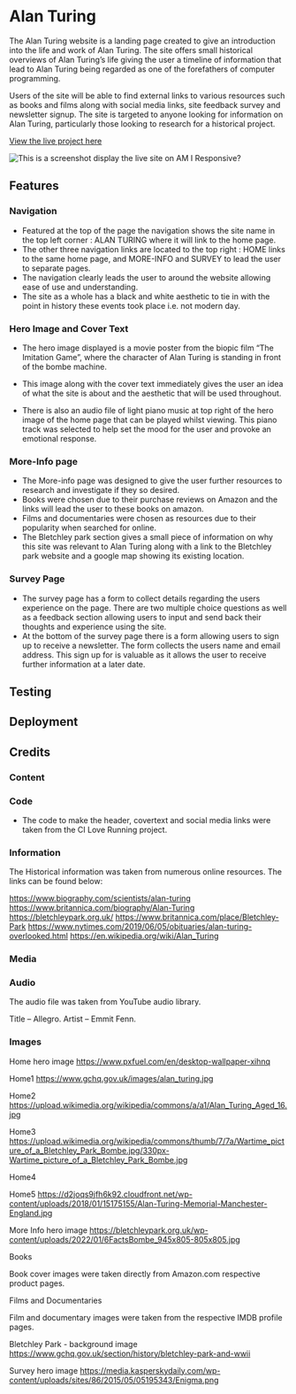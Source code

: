 # Alan Turing

The Alan Turing website is a landing page created to give an introduction into the life and work of Alan Turing. The site offers small historical overviews of Alan Turing’s life giving the user a timeline of information that lead to Alan Turing being regarded as one of the forefathers of computer programming.  

Users of the site will be able to find external links to various resources such as books and films along with social media links, site feedback survey and newsletter signup. The site is targeted to anyone looking for information on Alan Turing, particularly those looking to research for a historical project. 

[View the live project here](https://donald-macritchie.github.io/alan-turing-history/)

![This is a screenshot display the live site on AM I Responsive?](../alan-turing-history/assets/screenshots/am-i-responsive-screenshot.png)

## Features

### Navigation

-	Featured at the top of the page the navigation shows the site name in the top left corner : ALAN TURING where it will link to the home page. 
-	The other three navigation links are located to the top right : HOME links to the same home page, and MORE-INFO and SURVEY to lead the user to separate pages.
-	The navigation clearly leads the user to around the website allowing ease of use and understanding. 
-	The site as a whole has a black and white aesthetic  to tie in with the point in history these events took place i.e. not modern day. 

### Hero Image and Cover Text

-	The hero image displayed is a movie poster from the biopic film “The Imitation Game”, where the character of Alan Turing is standing in front of the bombe machine. 

-	This image along with the cover text immediately gives the user an idea of what the site is about and the aesthetic that will be used throughout. 

-	There is also an audio file of light piano music at top right of the hero image of the home page that can be played whilst viewing. This piano track was selected to help set the mood for the user and provoke an emotional response. 

### More-Info page

-	The More-info page was designed to give the user further resources to research and investigate if they so desired. 
-	Books were chosen due to their purchase reviews on Amazon and the links will lead the user to these books on amazon. 
-	Films and documentaries were chosen as resources due to their popularity when searched for online.  
-	The Bletchley park section gives a small piece of information on why this site was relevant to Alan Turing along with a link to the Bletchley park website and a google map showing its existing location.

### Survey Page

-	The survey page has a form to collect details regarding the users experience on the page. There are two multiple choice questions as well as a feedback section allowing users to input and send back their thoughts and experience using the site. 
-	At the bottom of the survey page there is a form allowing users to sign up to receive a newsletter. The form collects the users name and email address. This sign up for is valuable as it allows the user to receive further information at a later date. 



## Testing

## Deployment

## Credits


### Content


### Code
-	The code to make the header, covertext and social media links were taken from the CI Love Running project.

### Information
The Historical information was taken from numerous online resources. The links can be found below:

https://www.biography.com/scientists/alan-turing
https://www.britannica.com/biography/Alan-Turing
https://bletchleypark.org.uk/
https://www.britannica.com/place/Bletchley-Park
https://www.nytimes.com/2019/06/05/obituaries/alan-turing-overlooked.html
https://en.wikipedia.org/wiki/Alan_Turing


### Media

### Audio

The audio file was taken from YouTube audio library.

Title – Allegro.
Artist – Emmit Fenn.

### Images

Home hero image
https://www.pxfuel.com/en/desktop-wallpaper-xihnq

Home1
https://www.gchq.gov.uk/images/alan_turing.jpg

Home2
https://upload.wikimedia.org/wikipedia/commons/a/a1/Alan_Turing_Aged_16.jpg

Home3
https://upload.wikimedia.org/wikipedia/commons/thumb/7/7a/Wartime_picture_of_a_Bletchley_Park_Bombe.jpg/330px-Wartime_picture_of_a_Bletchley_Park_Bombe.jpg

Home4

Home5
https://d2joqs9jfh6k92.cloudfront.net/wp-content/uploads/2018/01/15175155/Alan-Turing-Memorial-Manchester-England.jpg

More Info hero image
https://bletchleypark.org.uk/wp-content/uploads/2022/01/6FactsBombe_945x805-805x805.jpg

Books

Book cover images were taken directly from Amazon.com respective product pages.

Films and Documentaries

Film and documentary images were taken from the respective IMDB profile pages. 

Bletchley Park - background image
https://www.gchq.gov.uk/section/history/bletchley-park-and-wwii


Survey hero image
https://media.kasperskydaily.com/wp-content/uploads/sites/86/2015/05/05195343/Enigma.png